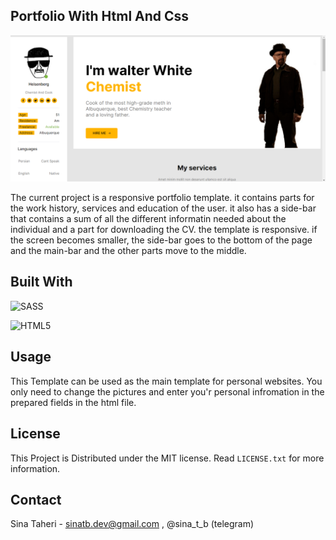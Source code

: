 ## Portfolio With Html And Css

![](screenshots/overview.png)


The current project is a responsive portfolio template. it contains parts for the work history, services and education of the user. it also has a side-bar that contains a sum of all the different informatin needed about the individual and a part for downloading the CV. the template is responsive. if the screen becomes smaller, the side-bar goes to the bottom of the page and the main-bar and the other parts move to the middle.

## Built With
![SASS](https://img.shields.io/badge/SASS-hotpink.svg?style=for-the-badge&logo=SASS&logoColor=white)

![HTML5](https://img.shields.io/badge/html5-%23E34F26.svg?style=for-the-badge&logo=html5&logoColor=white)

## Usage
This Template can be used as the main template for personal websites. You only need to change the pictures and enter you'r personal infromation in the prepared fields in the html file.

## License
This Project is Distributed under the MIT license. Read `LICENSE.txt` for more information. 

## Contact
Sina Taheri - sinatb.dev@gmail.com , @sina_t_b (telegram)